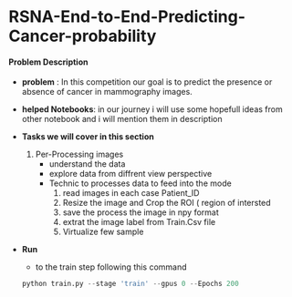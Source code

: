 # RSNA-End-to-End-Predicting-Cancer-probability
#### Problem Description <a class="anchor" id="Problem Description"></a>
   * **problem** : In this competition our goal is to predict the presence or absence of cancer in mammography images. 
   * **helped Notebooks**: in our journey i will use some hopefull ideas from other notebook and i will mention them in description 
   * **Tasks we will cover in this section** 
       1. Per-Processing images 
          - understand the data 
          - explore data from diffrent view perspective 
          - Technic to processes data to feed into the mode 
               1. read images in each case Patient_ID 
               2. Resize the image and Crop the ROI ( region of intersted 
               3. save the process the image in npy format 
               4. extrat the image label from Train.Csv file 
               5. Virtualize few sample 
* **Run** 
    - to the train step following this command 

    ```python
    python train.py --stage 'train' --gpus 0 --Epochs 200
    ```                
   
